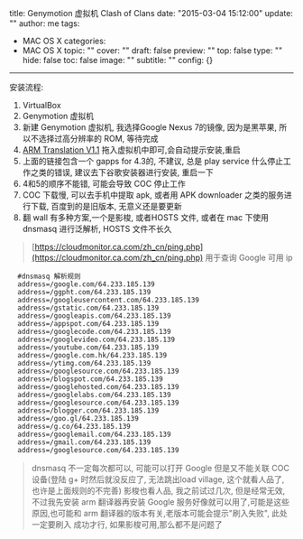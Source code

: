 title: Genymotion 虚拟机 Clash of Clans
date: "2015-03-04 15:12:00"
update: ""
author: me
tags:
- MAC OS X
categories:
- MAC OS X
topic: ""
cover: ""
draft: false
preview: ""
top: false
type: ""
hide: false
toc: false
image: ""
subtitle: ""
config: {}


---



 安装流程:
 1. VirtualBox
 2. Genymotion 虚拟机
 3. 新建 Genymotion 虚拟机, 我选择Google Nexus 7的镜像, 因为是黑苹果, 所以不选择过高分辨率的 ROM, 等待完成
 4. [ARM Translation V1.1](http://pan.baidu.com/s/1o68yMGM) 拖入虚拟机中即可,会自动提示安装,重启
 5. 上面的链接包含一个 gapps for 4.3的, 不建议, 总是 play service 什么停止工作之类的错误, 建议去下谷歌安装器进行安装, 重启一下
 6. 4和5的顺序不能错, 可能会导致 COC 停止工作
 7. COC 下载慢, 可以去手机中提取 apk, 或者用 APK downloader 之类的服务进行下载, 百度到的是旧版本, 无意义还是要更新
 8. 翻 wall 有多种方案,一个是影梭, 或者HOSTS 文件, 或者在 mac 下使用 dnsmasq 进行泛解析, HOSTS 文件不长久
 > [https://cloudmonitor.ca.com/zh_cn/ping.php](https://cloudmonitor.ca.com/zh_cn/ping.php) 用于查询 Google 可用 ip
 
 
	  #dnsmasq 解析规则
	  address=/google.com/64.233.185.139
	  address=/ggpht.com/64.233.185.139
	  address=/googleusercontent.com/64.233.185.139
	  address=/gstatic.com/64.233.185.139
	  address=/googleapis.com/64.233.185.139
	  address=/appspot.com/64.233.185.139
	  address=/googlecode.com/64.233.185.139
	  address=/googlevideo.com/64.233.185.139
	  address=/youtube.com/64.233.185.139
	  address=/google.com.hk/64.233.185.139
	  address=/ytimg.com/64.233.185.139
	  address=/googlesource.com/64.233.185.139
	  address=/blogspot.com/64.233.185.139
	  address=/googlehosted.com/64.233.185.139
	  address=/googlelabs.com/64.233.185.139
	  address=/googlesource.com/64.233.185.139
	  address=/blogger.com/64.233.185.139
	  address=/goo.gl/64.233.185.139
	  address=/g.co/64.233.185.139
	  address=/googlemail.com/64.233.185.139
	  address=/gmail.com/64.233.185.139
	  address=/googlesource.com/64.233.185.139
	  
 > dnsmasq 不一定每次都可以, 可能可以打开 Google 但是又不能关联 COC 设备(登陆 g+ 时然后就没反应了, 无法跳出load village, 这个就看人品了, 也许是上面规则的不完善)
 > 影梭也看人品, 我之前试过几次, 但是经常无效, 不过我先安装 arm 翻译器再安装 Google 服务好像就可以用了,可能是这些原因,也可能和 arm 翻译器的版本有关,老版本可能会提示"刷入失败", 此处一定要刷入    成功才行, 如果影梭可用,那么都不是问题了
